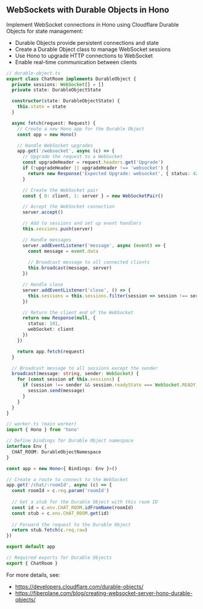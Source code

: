 ## WebSockets with Durable Objects in Hono

Implement WebSocket connections in Hono using Cloudflare Durable Objects for state management:

- Durable Objects provide persistent connections and state
- Create a Durable Object class to manage WebSocket sessions
- Use Hono to upgrade HTTP connections to WebSocket
- Enable real-time communication between clients

```typescript
// durable-object.ts
export class ChatRoom implements DurableObject {
  private sessions: WebSocket[] = []
  private state: DurableObjectState

  constructor(state: DurableObjectState) {
    this.state = state
  }

  async fetch(request: Request) {
    // Create a new Hono app for the Durable Object
    const app = new Hono()

    // Handle WebSocket upgrades
    app.get('/websocket', async (c) => {
      // Upgrade the request to a WebSocket
      const upgradeHeader = request.headers.get('Upgrade')
      if (!upgradeHeader || upgradeHeader !== 'websocket') {
        return new Response('Expected Upgrade: websocket', { status: 426 })
      }

      // Create the WebSocket pair
      const { 0: client, 1: server } = new WebSocketPair()

      // Accept the WebSocket connection
      server.accept()

      // Add to sessions and set up event handlers
      this.sessions.push(server)

      // Handle messages
      server.addEventListener('message', async (event) => {
        const message = event.data
        
        // Broadcast message to all connected clients
        this.broadcast(message, server)
      })

      // Handle close
      server.addEventListener('close', () => {
        this.sessions = this.sessions.filter(session => session !== server)
      })

      // Return the client end of the WebSocket
      return new Response(null, {
        status: 101,
        webSocket: client
      })
    })

    return app.fetch(request)
  }

  // Broadcast message to all sessions except the sender
  broadcast(message: string, sender: WebSocket) {
    for (const session of this.sessions) {
      if (session !== sender && session.readyState === WebSocket.READY_STATE_OPEN) {
        session.send(message)
      }
    }
  }
}

// worker.ts (main worker)
import { Hono } from 'hono'

// Define bindings for Durable Object namespace
interface Env {
  CHAT_ROOM: DurableObjectNamespace
}

const app = new Hono<{ Bindings: Env }>()

// Create a route to connect to the WebSocket
app.get('/chat/:roomId', async (c) => {
  const roomId = c.req.param('roomId')
  
  // Get a stub for the Durable Object with this room ID
  const id = c.env.CHAT_ROOM.idFromName(roomId)
  const stub = c.env.CHAT_ROOM.get(id)
  
  // Forward the request to the Durable Object
  return stub.fetch(c.req.raw)
})

export default app

// Required exports for Durable Objects
export { ChatRoom }
```

For more details, see:
- https://developers.cloudflare.com/durable-objects/
- https://fiberplane.com/blog/creating-websocket-server-hono-durable-objects/ 